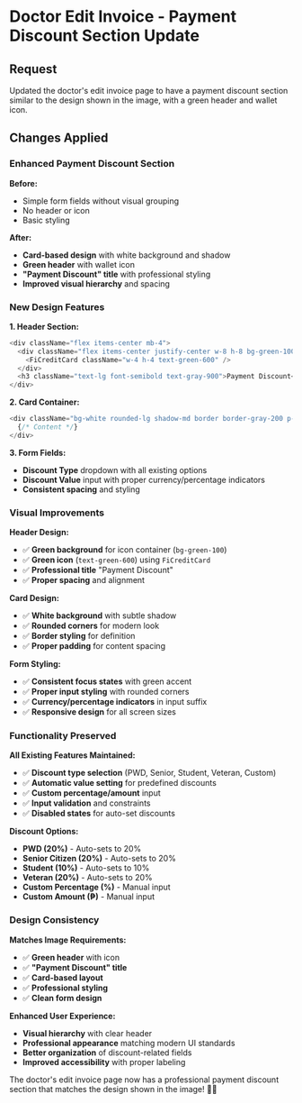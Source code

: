 # Doctor Edit Invoice - Payment Discount Section Update

## Request

Updated the doctor's edit invoice page to have a payment discount section similar to the design shown in the image, with a green header and wallet icon.

## Changes Applied

### **Enhanced Payment Discount Section**

**Before:**
- Simple form fields without visual grouping
- No header or icon
- Basic styling

**After:**
- **Card-based design** with white background and shadow
- **Green header** with wallet icon
- **"Payment Discount" title** with professional styling
- **Improved visual hierarchy** and spacing

### **New Design Features**

**1. Header Section:**
```javascript
<div className="flex items-center mb-4">
  <div className="flex items-center justify-center w-8 h-8 bg-green-100 rounded-lg mr-3">
    <FiCreditCard className="w-4 h-4 text-green-600" />
  </div>
  <h3 className="text-lg font-semibold text-gray-900">Payment Discount</h3>
</div>
```

**2. Card Container:**
```javascript
<div className="bg-white rounded-lg shadow-md border border-gray-200 p-6">
  {/* Content */}
</div>
```

**3. Form Fields:**
- **Discount Type** dropdown with all existing options
- **Discount Value** input with proper currency/percentage indicators
- **Consistent spacing** and styling

### **Visual Improvements**

**Header Design:**
- ✅ **Green background** for icon container (`bg-green-100`)
- ✅ **Green icon** (`text-green-600`) using `FiCreditCard`
- ✅ **Professional title** "Payment Discount"
- ✅ **Proper spacing** and alignment

**Card Design:**
- ✅ **White background** with subtle shadow
- ✅ **Rounded corners** for modern look
- ✅ **Border styling** for definition
- ✅ **Proper padding** for content spacing

**Form Styling:**
- ✅ **Consistent focus states** with green accent
- ✅ **Proper input styling** with rounded corners
- ✅ **Currency/percentage indicators** in input suffix
- ✅ **Responsive design** for all screen sizes

### **Functionality Preserved**

**All Existing Features Maintained:**
- ✅ **Discount type selection** (PWD, Senior, Student, Veteran, Custom)
- ✅ **Automatic value setting** for predefined discounts
- ✅ **Custom percentage/amount** input
- ✅ **Input validation** and constraints
- ✅ **Disabled states** for auto-set discounts

**Discount Options:**
- **PWD (20%)** - Auto-sets to 20%
- **Senior Citizen (20%)** - Auto-sets to 20%
- **Student (10%)** - Auto-sets to 10%
- **Veteran (20%)** - Auto-sets to 20%
- **Custom Percentage (%)** - Manual input
- **Custom Amount (₱)** - Manual input

### **Design Consistency**

**Matches Image Requirements:**
- ✅ **Green header** with icon
- ✅ **"Payment Discount" title**
- ✅ **Card-based layout**
- ✅ **Professional styling**
- ✅ **Clean form design**

**Enhanced User Experience:**
- **Visual hierarchy** with clear header
- **Professional appearance** matching modern UI standards
- **Better organization** of discount-related fields
- **Improved accessibility** with proper labeling

The doctor's edit invoice page now has a professional payment discount section that matches the design shown in the image! 🎯✨
